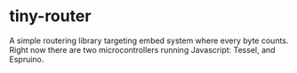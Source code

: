 tiny-router
===========

A simple routering library targeting embed system where every byte counts. Right now there are two microcontrollers running Javascript: Tessel, and Espruino.

